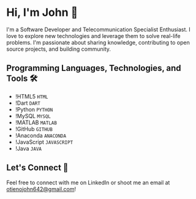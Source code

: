 # Hi, I'm John 👋

I'm a Software Developer and Telecommunication Specialist Enthusiast. I love to explore new technologies and leverage them to solve real-life problems. I'm passionate about sharing knowledge, contributing to open source projects, and building community.

## Programming Languages, Technologies, and Tools 🛠️

- !HTML5 `HTML`
- !Dart `DART`
- !Python `PYTHON`
- !MySQL `MYSQL`
- !MATLAB `MATLAB`
- !GitHub `GITHUB`
- !Anaconda `ANACONDA`
- !JavaScript `JAVASCRIPT`
- !Java `JAVA`

## Let's Connect 🤝

Feel free to connect with me on LinkedIn or shoot me an email at otienojohn642@gmail.com!



